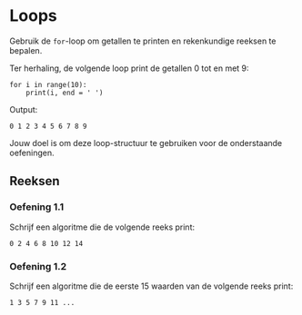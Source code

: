 # Loops
Gebruik de `for`-loop om getallen te printen en rekenkundige reeksen te bepalen.

Ter herhaling, de volgende loop print de getallen 0 tot en met 9:

	for i in range(10):
	    print(i, end = ' ')

Output:

	0 1 2 3 4 5 6 7 8 9

Jouw doel is om deze loop-structuur te gebruiken voor de onderstaande oefeningen.

## Reeksen

### Oefening 1.1
Schrijf een algoritme die de volgende reeks print:

	0 2 4 6 8 10 12 14

### Oefening 1.2
Schrijf een algoritme die de eerste 15 waarden van de volgende reeks print:

	1 3 5 7 9 11 ...

